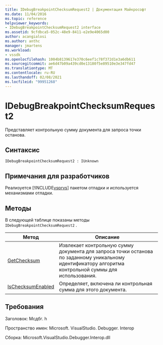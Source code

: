 ```yaml
---
title: IDebugBreakpointChecksumRequest2 | Документация Майкрософт
ms.date: 11/04/2016
ms.topic: reference
helpviewer_keywords:
- IDebugBreakpointChecksumRequest2 interface
ms.assetid: 9cfdbca5-052c-48e9-8411-e2e9e4065d00
author: acangialosi
ms.author: anthc
manager: jmartens
ms.workload:
- vssdk
ms.openlocfilehash: 1004b8139617e370c6eef1c78f372d1e3a6db611
ms.sourcegitcommit: ae6d47b09a439cd0e13180f5e89510e3e347fd47
ms.translationtype: MT
ms.contentlocale: ru-RU
ms.lasthandoff: 02/08/2021
ms.locfileid: "99951268"
---
```

# <a name="idebugbreakpointchecksumrequest2"></a>IDebugBreakpointChecksumRequest2
Представляет контрольную сумму документа для запроса точки останова.

## <a name="syntax"></a>Синтаксис

```
IDebugBreakpointChecksumRequest2 : IUnknown
```

## <a name="notes-for-implementers"></a>Примечания для разработчиков
 Реализуется [!INCLUDE[vsprvs](../../../code-quality/includes/vsprvs_md.md)] пакетом отладки и используется механизмами отладки.

## <a name="methods"></a>Методы
 В следующей таблице показаны методы `IDebugBreakpointChecksumRequest2` .

|Метод|Описание|
|------------|-----------------|
|[GetChecksum](../../../extensibility/debugger/reference/idebugbreakpointchecksumrequest2-getchecksum.md)|Извлекает контрольную сумму документа для запроса точки останова по заданному уникальному идентификатору алгоритма контрольной суммы для использования.|
|[IsChecksumEnabled](../../../extensibility/debugger/reference/idebugbreakpointchecksumrequest2-ischecksumenabled.md)|Определяет, включена ли контрольная сумма для этого документа.|

## <a name="requirements"></a>Требования
 Заголовок: Мсдбг. h

 Пространство имен: Microsoft. VisualStudio. Debugger. Interop

 Сборка: Microsoft.VisualStudio.Debugger.Interop.dll
